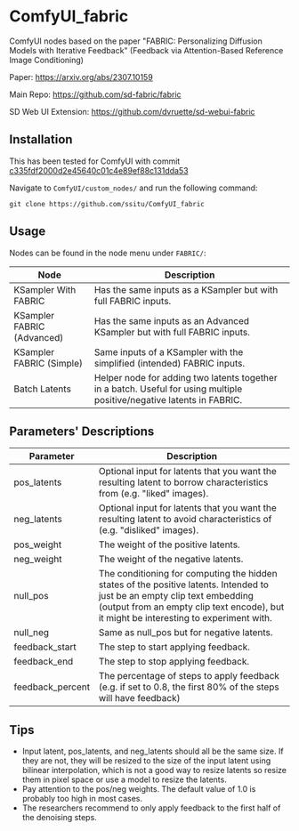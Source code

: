 # ComfyUI_fabric
 ComfyUI nodes based on the paper "FABRIC: Personalizing Diffusion Models with Iterative Feedback" (Feedback via Attention-Based Reference Image Conditioning)

Paper: https://arxiv.org/abs/2307.10159

Main Repo: https://github.com/sd-fabric/fabric

SD Web UI Extension: https://github.com/dvruette/sd-webui-fabric

## Installation

This has been tested for ComfyUI with commit [c335fdf2000d2e45640c01c4e89ef88c131dda53](https://github.com/comfyanonymous/ComfyUI/commit/7931ff0fd95c1842b0c8e7f5cc3a2ce5d3b88b3b)

Navigate to `ComfyUI/custom_nodes/` and run the following command:
```
git clone https://github.com/ssitu/ComfyUI_fabric
```

## Usage

Nodes can be found in the node menu under `FABRIC/`:

| Node                       | Description                                                                                                            |
|----------------------------|------------------------------------------------------------------------------------------------------------------------|
| KSampler With FABRIC       | Has the same inputs as a KSampler but with full FABRIC inputs.                                                         |
| KSampler FABRIC (Advanced) | Has the same inputs as an Advanced KSampler but with full FABRIC inputs.                                               |
| KSampler FABRIC (Simple)   | Same inputs of a KSampler with the simplified (intended) FABRIC inputs.                                                |
| Batch Latents              | Helper node for adding two latents together in a batch. Useful for using multiple positive/negative latents in FABRIC. |

## Parameters' Descriptions

| Parameter        | Description                                                                                                                                                                                                         |
|------------------|---------------------------------------------------------------------------------------------------------------------------------------------------------------------------------------------------------------------|
| pos_latents      | Optional input for latents that you want the resulting latent to borrow characteristics from (e.g. "liked" images).                                                                                                 |
| neg_latents      | Optional input for latents that you want the resulting latent to avoid characteristics of (e.g. "disliked" images).                                                                                                 |
| pos_weight       | The weight of the positive latents.                                                                                                                                                                                 |
| neg_weight       | The weight of the negative latents.                                                                                                                                                                                 |
| null_pos         | The conditioning for computing the hidden states of the positive latents. Intended to just be an empty clip text embedding (output from an empty clip text encode), but it might be interesting to experiment with. |
| null_neg         | Same as null_pos but for negative latents.                                                                                                                                                                          |
| feedback_start   | The step to start applying feedback.                                                                                                                                                                                |
| feedback_end     | The step to stop applying feedback.                                                                                                                                                                                 |
| feedback_percent | The percentage of steps to apply feedback (e.g. if set to 0.8, the first 80% of the steps will have feedback)                                                                                                       |

## Tips

* Input latent, pos_latents, and neg_latents should all be the same size. If they are not, they will be resized to the size of the input latent using bilinear interpolation, which is not a good way to resize latents so resize them in pixel space or use a model to resize the latents.
* Pay attention to the pos/neg weights. The default value of 1.0 is probably too high in most cases.
* The researchers recommend to only apply feedback to the first half of the denoising steps.